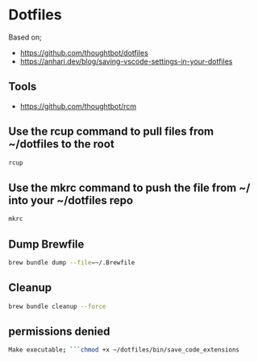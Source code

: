# Dotfiles

Based on;

- <https://github.com/thoughtbot/dotfiles>
- <https://anhari.dev/blog/saving-vscode-settings-in-your-dotfiles>

## Tools

- <https://github.com/thoughtbot/rcm>

## Use the rcup command to pull files from ~/dotfiles to the root

```bash
rcup
```

## Use the mkrc command to push the file from ~/ into your ~/dotfiles repo

```bash
mkrc
```

## Dump Brewfile

```bash
brew bundle dump --file=~/.Brewfile
```

## Cleanup
```bash
brew bundle cleanup --force
```

## permissions denied

```bash
Make executable; ```chmod +x ~/dotfiles/bin/save_code_extensions
```
